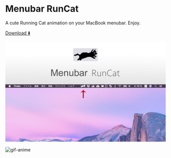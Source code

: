 # Menubar RunCat
A cute Running Cat animation on your MacBook menubar. Enjoy.

[Download ⬇️](https://www.dropbox.com/sh/rnrvez9hikd4a6a/AAB7kKHU8sKLZthutZwD2zZma?dl=0)

![top](resources/runcat_top.jpg)

![gif-anime](resources/runcat.gif)